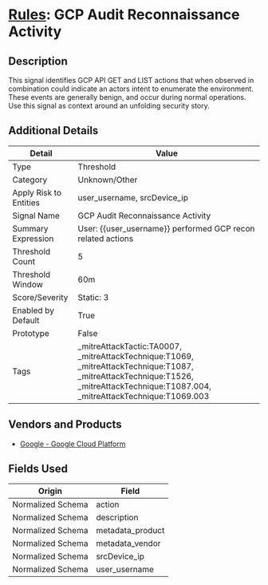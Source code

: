 # [Rules](README.md): GCP Audit Reconnaissance Activity

## Description
This signal identifies GCP API GET and LIST actions that when observed in combination could indicate an actors intent to enumerate the environment. These events are generally benign, and occur during normal operations. Use this signal as context around an unfolding security story.

## Additional Details
|Detail|Value|
|----|----|
|Type|Threshold|
|Category|Unknown/Other|
|Apply Risk to Entities|user_username, srcDevice_ip|
|Signal Name|GCP Audit Reconnaissance Activity|
|Summary Expression|User: {{user_username}} performed GCP recon related actions|
|Threshold Count|5|
|Threshold Window|60m|
|Score/Severity|Static: 3|
|Enabled by Default|True|
|Prototype|False|
|Tags|_mitreAttackTactic:TA0007, _mitreAttackTechnique:T1069, _mitreAttackTechnique:T1087, _mitreAttackTechnique:T1526, _mitreAttackTechnique:T1087.004, _mitreAttackTechnique:T1069.003|
## Vendors and Products
- [Google - Google Cloud Platform](../products/dcc85cfc-a698-4d09-87de-f2c723f3ad07.md)


## Fields Used

|Origin|Field|
|----|----|
|Normalized Schema|action|
|Normalized Schema|description|
|Normalized Schema|metadata_product|
|Normalized Schema|metadata_vendor|
|Normalized Schema|srcDevice_ip|
|Normalized Schema|user_username|


